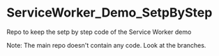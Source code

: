 # ServiceWorker_Demo_SetpByStep

Repo to keep the setp by step code of the Service Worker demo

Note: The main repo doesn't contain any code. Look at the branches.